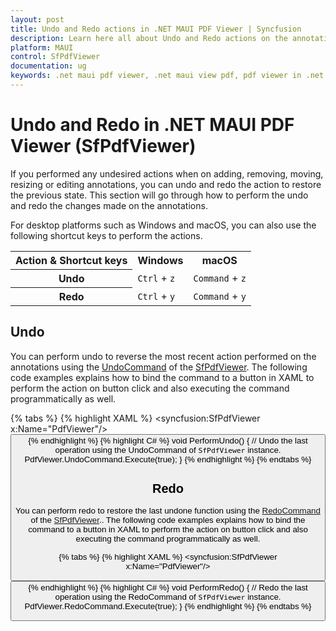 ```yaml
---
layout: post
title: Undo and Redo actions in .NET MAUI PDF Viewer | Syncfusion
description: Learn here all about Undo and Redo actions on the annotations using Syncfusion® .NET MAUI PDF Viewer (SfPdfViewer) control.
platform: MAUI
control: SfPdfViewer
documentation: ug
keywords: .net maui pdf viewer, .net maui view pdf, pdf viewer in .net maui, .net maui open pdf, maui pdf viewer, maui pdf view
---
```


# Undo and Redo in .NET MAUI PDF Viewer (SfPdfViewer)

If you performed any undesired actions when on adding, removing, moving, resizing or editing annotations, you can undo and redo the action to restore the previous state. This section will go through how to perform the undo and redo the changes made on the annotations.

For desktop platforms such as Windows and macOS, you can also use the following shortcut keys to perform the actions.

<table>
<tr>
<th>Action & Shortcut keys</th>
<th>Windows</th>
<th>macOS</th>
</tr>
<tr>
<th>Undo</th>
<td><code>Ctrl</code> + <code>z</code></td>
<td><code>Command</code> + <code>z</code></td>
</tr>
<tr>
<th>Redo</th>
<td><code>Ctrl</code> + <code>y</code></td>
<td><code>Command</code> + <code>y</code></td>
</tr>
</table>

## Undo

You can perform undo to reverse the most recent action performed on the annotations using the [UndoCommand](https://help.syncfusion.com/cr/maui/Syncfusion.Maui.PdfViewer.SfPdfViewer.html#Syncfusion_Maui_PdfViewer_SfPdfViewer_UndoCommand) of the [SfPdfViewer](https://help.syncfusion.com/cr/maui/Syncfusion.Maui.PdfViewer.SfPdfViewer.html). The following code examples explains how to bind the command to a button in XAML to perform the action on button click and also executing the command programmatically as well.

{% tabs %}
{% highlight XAML %}
<syncfusion:SfPdfViewer x:Name="PdfViewer"/>
<Button x:Name="Undo" Command="{Binding Path=UndoCommand,Source={x:Reference PdfViewer}}"/>
{% endhighlight %}
{% highlight C# %}
void PerformUndo()
{
    // Undo the last operation using the UndoCommand of `SfPdfViewer` instance.
    PdfViewer.UndoCommand.Execute(true);
}
{% endhighlight %}
{% endtabs %}

## Redo

You can perform redo to restore the last undone function using the [RedoCommand](https://help.syncfusion.com/cr/maui/Syncfusion.Maui.PdfViewer.SfPdfViewer.html#Syncfusion_Maui_PdfViewer_SfPdfViewer_RedoCommand) of the [SfPdfViewer](https://help.syncfusion.com/cr/maui/Syncfusion.Maui.PdfViewer.SfPdfViewer.html).. The following code examples explains how to bind the command to a button in XAML to perform the action on button click and also executing the command programmatically as well.

{% tabs %}
{% highlight XAML %}
<syncfusion:SfPdfViewer x:Name="PdfViewer"/>
<Button x:Name="Redo" Command="{Binding Path=RedoCommand,Source={x:Reference PdfViewer}}"/>{% endhighlight %}
{% highlight C# %}
void PerformRedo()
{
    // Redo the last operation using the RedoCommand of `SfPdfViewer` instance.
    PdfViewer.RedoCommand.Execute(true);
}
{% endhighlight %}
{% endtabs %}